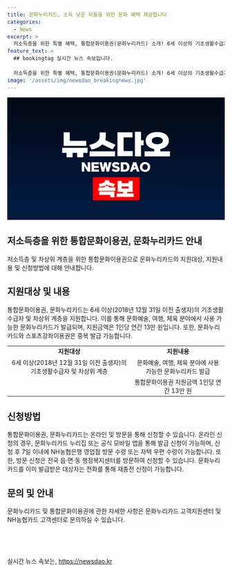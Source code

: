 ```yaml
---
title: 문화누리카드, 소득 낮은 이들을 위한 문화 혜택 제공합니다
categories:
  - News
excerpt: >
  저소득층을 위한 특별 혜택, 통합문화이용권(문화누리카드) 소개! 6세 이상의 기초생활수급자와 차상위 계층에 지원되며, 연간 13만 원의 혜택을 제공합니다. 온라인 및 방문 신청 가능하며, 문의는 고객지원센터를 통해 가능합니다. 다양한 문화예술, 여행, 체육 활동에 활용 가능하니 기회를 놓치지 마세요. (자료출처: 정책브리핑 www.korea.kr)
feature_text: >
  ## bookingtag 실시간 뉴스 속보입니다.

  저소득층을 위한 특별 혜택, 통합문화이용권(문화누리카드) 소개! 6세 이상의 기초생활수급자와 차상위 계층에 지원되며, 연간 13만 원의 혜택을 제공합니다. 온라인 및 방문 신청 가능하며, 문의는 고객지원센터를 통해 가능합니다. 다양한 문화예술, 여행, 체육 활동에 활용 가능하니 기회를 놓치지 마세요. (자료출처: 정책브리핑 www.korea.kr)
image: '/assets/img/newsdao_breakingnews.jpg'
---
```


<p><img src="/assets/img/newsdao_breakingnews.jpg" alt="bookingtag 속보" /></p>

<h2 data-ke-size="size26">저소득층을 위한 통합문화이용권, 문화누리카드 안내</h2>

<p data-ke-size="size16">저소득층 및 차상위 계층을 위한 통합문화이용권으로 문화누리카드의 지원대상, 지원내용 및 신청방법에 대해 안내합니다.</p>

<h2>지원대상 및 내용</h2>

<p data-ke-size="size16">통합문화이용권, 문화누리카드는 6세 이상(2018년 12월 31일 이전 출생자)의 기초생활수급자 및 차상위 계층을 지원합니다. 이를 통해 문화예술, 여행, 체육 분야에서 사용 가능한 문화누리카드가 발급되며, 지원금액은 1인당 연간 13만 원입니다. 또한, 문화누리카드와 스포츠강좌이용권은 중복 발급 가능합니다.</p>

<table>
    <tr>
        <td style="text-align: center; height: 17px;"><b>지원대상</b></td>
        <td style="text-align: center; height: 17px;"><b>지원내용</b></td>
    </tr>
    <tr>
        <td style="text-align: center; height: 17px;">6세 이상(2018년 12월 31일 이전 출생자)의 기초생활수급자 및 차상위 계층</td>
        <td style="text-align: center; height: 17px;">문화예술, 여행, 체육 분야에 사용 가능한 문화누리카드 발급</td>
    </tr>
    <tr>
        <td style="text-align: center; height: 17px;"></td>
        <td style="text-align: center; height: 17px;">통합문화이용권 지원금액 1인당 연간 13만 원</td>
    </tr>
</table>

<h2>신청방법</h2>

<p data-ke-size="size16">통합문화이용권, 문화누리카드는 온라인 및 방문을 통해 신청할 수 있습니다. 온라인 신청의 경우, 문화누리카드 누리집 또는 공식 모바일 앱을 통해 발급 신청이 가능하며, 신청 후 7일 이내에 NH농협은행 영업점 방문 수령 또는 자택 우편 수령이 가능합니다. 또한, 방문 신청은 전국 읍·면·동 행정복지센터를 방문하여 신청할 수 있습니다. 문화누리카드를 이미 발급받은 대상자는 전화를 통해 재충전 신청이 가능합니다.</p>

<h2>문의 및 안내</h2>

<p data-ke-size="size16">문화누리카드 및 통합문화이용권에 관한 자세한 사항은 문화누리카드 고객지원센터 및 NH농협카드 고객센터로 문의하실 수 있습니다.</p>

<p data-ke-size="size16">&nbsp;</p>

<p data-ke-size="size16">&nbsp;</p>
실시간 뉴스 속보는, <a href="https://newsdao.kr" rel="dofollow">https://newsdao.kr</a>


